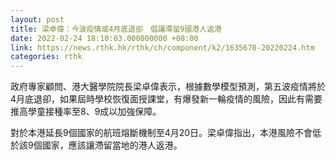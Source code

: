 ```yaml
---
layout: post
title: 梁卓偉：今波疫情或4月底退卻　倡讓滯留9國港人返港
date: 2022-02-24 18:10:03.000000000 +08:00
link: https://news.rthk.hk/rthk/ch/component/k2/1635670-20220224.htm
categories: rthk
---
```


政府專家顧問、港大醫學院院長梁卓偉表示，根據數學模型預測，第五波疫情將於4月底退卻，如果屆時學校恢復面授課堂，有爆發新一輪疫情的風險，因此有需要推高學童接種率至8、9成以加強保障。

對於本港延長9個國家的航班熔斷機制至4月20日。梁卓偉指出，本港風險不會低於該9個國家，應該讓滯留當地的港人返港。
